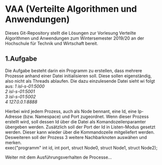 # VAA (Verteilte Algorithmen und Anwendungen)
Dieses Git-Repository stellt die Lösungen zur Vorlesung Verteilte Algorithmen und Anwendungen zum Wintersemester 2019/20 an der Hochschule für Technik und Wirtschaft bereit.

## 1.Aufgabe
Die Aufgabe besteht darin ein Programm zu erstellen, dass  mehrere Prozesse anhand einer Datei initialisieren soll. Diese sollen eigenständig, also nicht als Threads ablaufen.
Die dazu einzulesende Datei sieht wi folgt aus:
  *1 isl-s-01:5000*  
  *2 isl-s-01:5001*  
  *3 isl-s-01:5002*  
  *4 127.0.0.1:8888*  
  
 Hierbei wird jedem Prozess, auch als Node bennant, eine Id, eine Ip-Adresse (bzw. Namespace) und Port zugeordnet. Wenn dieser Prozess erstellt wird, soll dessen Id über die Datei als Komandozeilenparamter übergeben werden. Zusätzlich soll der Port der Id in Listen-Modus gesetzt werden. Dieser kann wieder über die Kommandozeile mitgeliefert werden. Desweiteren soll der Prozess 3 weitere Nachbarknoten auswähen und merken.  
 exec("programm" int id, int port, struct Node0, struct Node1, struct Node2);
 
 Weiter mit dem Ausführungsverhalten de Processe...
